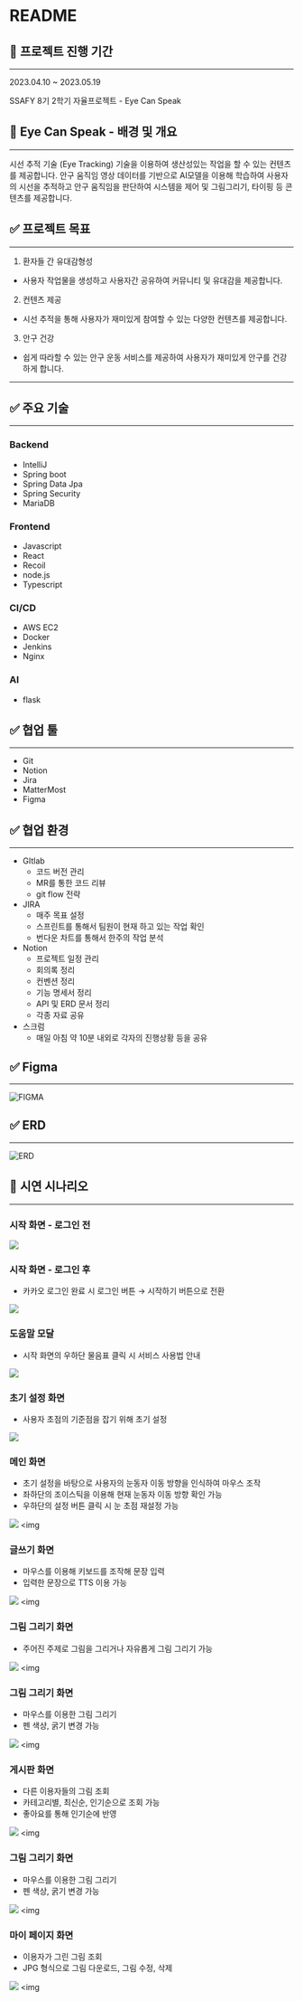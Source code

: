 
# README

## 🌌 프로젝트 진행 기간

---

2023.04.10 ~ 2023.05.19

SSAFY 8기 2학기 자율프로젝트 - Eye Can Speak

## 🌌 Eye Can Speak - 배경 및 개요

---

시선 추적 기술 (Eye Tracking) 기술을 이용하여 생산성있는 작업을 할 수 있는 컨텐츠를 제공합니다. 
안구 움직임 영상 데이터를 기반으로 AI모델을 이용해 학습하여 사용자의 시선을 추적하고 안구 움직임을 판단하여 시스템을 제어 및 그림그리기, 타이핑 등 콘텐츠를 제공합니다.

## ✅ 프로젝트 목표

---

1.	환자들 간 유대감형성
-	사용자 작업물을 생성하고 사용자간 공유하여 커뮤니티 및 유대감을 제공합니다.
2.	컨텐츠 제공
-	시선 추적을 통해 사용자가 재미있게 참여할 수 있는 다양한 컨텐츠를 제공합니다.
3.	안구 건강 
-	쉽게 따라할 수 있는 안구 운동 서비스를 제공하여 사용자가 재미있게 안구를 건강하게 합니다.

---

## ✅ 주요 기술

---

### Backend

- IntelliJ
- Spring boot
- Spring Data Jpa
- Spring Security
- MariaDB


### Frontend

- Javascript
- React
- Recoil
- node.js
- Typescript


### CI/CD

- AWS EC2
- Docker
- Jenkins
- Nginx



### AI

- flask


## ✅ 협업 툴

---

- Git
- Notion
- Jira
- MatterMost
- Figma

## ✅ 협업 환경

---

- GItlab
  - 코드 버전 관리
  - MR를 통한 코드 리뷰
  - git flow 전략
- JIRA
  - 매주 목표 설정
  - 스프린트를 통해서 팀원이 현재 하고 있는 작업 확인
  - 번다운 차트를 통해서 한주의 작업 분석
- Notion
  - 프로젝트 일정 관리
  - 회의록 정리
  - 컨벤션 정리
  - 기능 명세서 정리
  - API 및 ERD 문서 정리
  - 각종 자료 공유
- 스크럼
  - 매일 아침 약 10분 내외로 각자의 진행상황 등을 공유


## ✅ Figma

---

![FIGMA](image/Untitled2.png)

  ## ✅ ERD
  ---

![ERD](image/Untitled.png)

## 📱 시연 시나리오

---




### 시작 화면 - 로그인 전

<img src="image/scenario/Untitled.png" >


### 시작 화면 - 로그인 후

- 카카오 로그인 완료 시 로그인 버튼 → 시작하기 버튼으로 전환
<img src="image/scenario/Untitled2.png" >

### 도움말 모달

- 시작 화면의 우하단 물음표 클릭 시 서비스 사용법 안내

<img src="image/scenario/Untitled3.png" >


### 초기 설정 화면

- 사용자 초점의 기준점을 잡기 위해  초기 설정

<img src="image/scenario/Untitled5.png" >

### 메인 화면

- 초기 설정을 바탕으로 사용자의 눈동자 이동 방향을 인식하여 마우스 조작
- 좌하단의 조이스틱을 이용해 현재 눈동자 이동 방향 확인 가능
- 우하단의 설정 버튼 클릭 시 눈 초점 재설정 가능

<img src="image/scenario/Untitled.gif" > <img 

### 글쓰기 화면

- 마우스를 이용해 키보드를 조작해 문장 입력
- 입력한 문장으로 TTS 이용 가능

<img src="image/scenario/Untitled7.png" > <img 

### 그림 그리기 화면

- 주어진 주제로 그림을 그리거나 자유롭게 그림 그리기 가능

<img src="image/scenario/Untitled8.png" > <img 

### 그림 그리기 화면

- 마우스를 이용한 그림 그리기
- 펜 색상, 굵기 변경 가능

<img src="image/scenario/Untitled9.png" > <img 

### 게시판 화면

- 다른 이용자들의 그림 조회
- 카테고리별, 최신순, 인기순으로 조회 가능
- 좋아요를 통해 인기순에 반영

<img src="image/scenario/Untitled10.png" > <img 

### 그림 그리기 화면

- 마우스를 이용한 그림 그리기
- 펜 색상, 굵기 변경 가능

<img src="image/scenario/Untitled9.png" > <img 

### 마이 페이지 화면

- 이용자가 그린 그림 조회
- JPG 형식으로 그림 다운로드, 그림 수정, 삭제

<img src="image/scenario/Untitled11.png" > <img 
